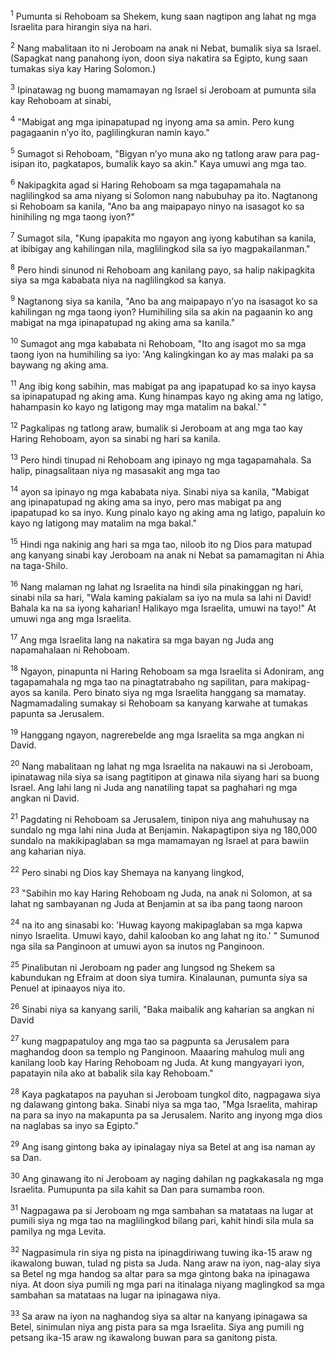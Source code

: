 <sup>1</sup>
Pumunta si Rehoboam sa Shekem, kung saan nagtipon ang lahat ng mga Israelita para hirangin siya na hari. 

<sup>2</sup>
Nang mabalitaan ito ni Jeroboam na anak ni Nebat, bumalik siya sa Israel. (Sapagkat nang panahong iyon, doon siya nakatira sa Egipto, kung saan tumakas siya kay Haring Solomon.) 

<sup>3</sup>
Ipinatawag ng buong mamamayan ng Israel si Jeroboam at pumunta sila kay Rehoboam at sinabi, 

<sup>4</sup>
"Mabigat ang mga ipinapatupad ng inyong ama sa amin. Pero kung pagagaanin nʼyo ito, paglilingkuran namin kayo." 

<sup>5</sup>
Sumagot si Rehoboam, "Bigyan nʼyo muna ako ng tatlong araw para pag-isipan ito, pagkatapos, bumalik kayo sa akin." Kaya umuwi ang mga tao. 

<sup>6</sup>
Nakipagkita agad si Haring Rehoboam sa mga tagapamahala na naglilingkod sa ama niyang si Solomon nang nabubuhay pa ito. Nagtanong si Rehoboam sa kanila, "Ano ba ang maipapayo ninyo na isasagot ko sa hinihiling ng mga taong iyon?" 

<sup>7</sup>
Sumagot sila, "Kung ipapakita mo ngayon ang iyong kabutihan sa kanila, at ibibigay ang kahilingan nila, maglilingkod sila sa iyo magpakailanman." 

<sup>8</sup>
Pero hindi sinunod ni Rehoboam ang kanilang payo, sa halip nakipagkita siya sa mga kababata niya na naglilingkod sa kanya. 

<sup>9</sup>
Nagtanong siya sa kanila, "Ano ba ang maipapayo nʼyo na isasagot ko sa kahilingan ng mga taong iyon? Humihiling sila sa akin na pagaanin ko ang mabigat na mga ipinapatupad ng aking ama sa kanila." 

<sup>10</sup>
Sumagot ang mga kababata ni Rehoboam, "Ito ang isagot mo sa mga taong iyon na humihiling sa iyo: 'Ang kalingkingan ko ay mas malaki pa sa baywang ng aking ama. 

<sup>11</sup>
Ang ibig kong sabihin, mas mabigat pa ang ipapatupad ko sa inyo kaysa sa ipinapatupad ng aking ama. Kung hinampas kayo ng aking ama ng latigo, hahampasin ko kayo ng latigong may mga matalim na bakal.' " 

<sup>12</sup>
Pagkalipas ng tatlong araw, bumalik si Jeroboam at ang mga tao kay Haring Rehoboam, ayon sa sinabi ng hari sa kanila. 

<sup>13</sup>
Pero hindi tinupad ni Rehoboam ang ipinayo ng mga tagapamahala. Sa halip, pinagsalitaan niya ng masasakit ang mga tao 

<sup>14</sup>
ayon sa ipinayo ng mga kababata niya. Sinabi niya sa kanila, "Mabigat ang ipinapatupad ng aking ama sa inyo, pero mas mabigat pa ang ipapatupad ko sa inyo. Kung pinalo kayo ng aking ama ng latigo, papaluin ko kayo ng latigong may matalim na mga bakal." 

<sup>15</sup>
Hindi nga nakinig ang hari sa mga tao, niloob ito ng Dios para matupad ang kanyang sinabi kay Jeroboam na anak ni Nebat sa pamamagitan ni Ahia na taga-Shilo. 

<sup>16</sup>
Nang malaman ng lahat ng Israelita na hindi sila pinakinggan ng hari, sinabi nila sa hari, "Wala kaming pakialam sa iyo na mula sa lahi ni David! Bahala ka na sa iyong kaharian! Halikayo mga Israelita, umuwi na tayo!" At umuwi nga ang mga Israelita. 

<sup>17</sup>
Ang mga Israelita lang na nakatira sa mga bayan ng Juda ang napamahalaan ni Rehoboam. 

<sup>18</sup>
Ngayon, pinapunta ni Haring Rehoboam sa mga Israelita si Adoniram, ang tagapamahala ng mga tao na pinagtatrabaho ng sapilitan, para makipag-ayos sa kanila. Pero binato siya ng mga Israelita hanggang sa mamatay. Nagmamadaling sumakay si Rehoboam sa kanyang karwahe at tumakas papunta sa Jerusalem. 

<sup>19</sup>
Hanggang ngayon, nagrerebelde ang mga Israelita sa mga angkan ni David. 

<sup>20</sup>
Nang mabalitaan ng lahat ng mga Israelita na nakauwi na si Jeroboam, ipinatawag nila siya sa isang pagtitipon at ginawa nila siyang hari sa buong Israel. Ang lahi lang ni Juda ang nanatiling tapat sa paghahari ng mga angkan ni David.

<sup>21</sup>
Pagdating ni Rehoboam sa Jerusalem, tinipon niya ang mahuhusay na sundalo ng mga lahi nina Juda at Benjamin. Nakapagtipon siya ng 180,000 sundalo na makikipaglaban sa mga mamamayan ng Israel at para bawiin ang kaharian niya. 

<sup>22</sup>
Pero sinabi ng Dios kay Shemaya na kanyang lingkod, 

<sup>23</sup>
"Sabihin mo kay Haring Rehoboam ng Juda, na anak ni Solomon, at sa lahat ng sambayanan ng Juda at Benjamin at sa iba pang taong naroon 

<sup>24</sup>
na ito ang sinasabi ko: 'Huwag kayong makipaglaban sa mga kapwa ninyo Israelita. Umuwi kayo, dahil kalooban ko ang lahat ng ito.' " Sumunod nga sila sa Panginoon at umuwi ayon sa inutos ng Panginoon.

<sup>25</sup>
Pinalibutan ni Jeroboam ng pader ang lungsod ng Shekem sa kabundukan ng Efraim at doon siya tumira. Kinalaunan, pumunta siya sa Penuel at ipinaayos niya ito. 

<sup>26</sup>
Sinabi niya sa kanyang sarili, "Baka maibalik ang kaharian sa angkan ni David 

<sup>27</sup>
kung magpapatuloy ang mga tao sa pagpunta sa Jerusalem para maghandog doon sa templo ng Panginoon. Maaaring mahulog muli ang kanilang loob kay Haring Rehoboam ng Juda. At kung mangyayari iyon, papatayin nila ako at babalik sila kay Rehoboam." 

<sup>28</sup>
Kaya pagkatapos na payuhan si Jeroboam tungkol dito, nagpagawa siya ng dalawang gintong baka. Sinabi niya sa mga tao, "Mga Israelita, mahirap na para sa inyo na makapunta pa sa Jerusalem. Narito ang inyong mga dios na naglabas sa inyo sa Egipto." 

<sup>29</sup>
Ang isang gintong baka ay ipinalagay niya sa Betel at ang isa naman ay sa Dan. 

<sup>30</sup>
Ang ginawang ito ni Jeroboam ay naging dahilan ng pagkakasala ng mga Israelita. Pumupunta pa sila kahit sa Dan para sumamba roon. 

<sup>31</sup>
Nagpagawa pa si Jeroboam ng mga sambahan sa matataas na lugar at pumili siya ng mga tao na maglilingkod bilang pari, kahit hindi sila mula sa pamilya ng mga Levita. 

<sup>32</sup>
Nagpasimula rin siya ng pista na ipinagdiriwang tuwing ika-15 araw ng ikawalong buwan, tulad ng pista sa Juda. Nang araw na iyon, nag-alay siya sa Betel ng mga handog sa altar para sa mga gintong baka na ipinagawa niya. At doon siya pumili ng mga pari na itinalaga niyang maglingkod sa mga sambahan sa matataas na lugar na ipinagawa niya. 

<sup>33</sup>
Sa araw na iyon na naghandog siya sa altar na kanyang ipinagawa sa Betel, sinimulan niya ang pista para sa mga Israelita. Siya ang pumili ng petsang ika-15 araw ng ikawalong buwan para sa ganitong pista.
